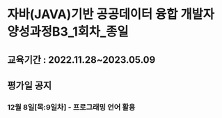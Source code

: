 # 자바(JAVA)기반 공공데이터 융합 개발자 양성과정B3_1회차_종일
<h2>교육기간 : 2022.11.28~2023.05.09<h2>
<h2>평가일 공지</h2>
  <h3>12월 8일[목:9일차] - 프로그래밍 언어 활용</h3>
